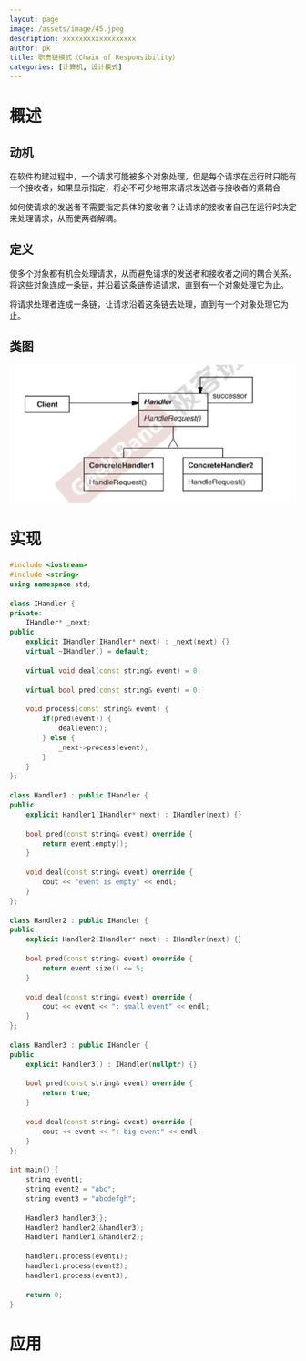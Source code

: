 ```yaml
---
layout: page
image: /assets/image/45.jpeg
description: xxxxxxxxxxxxxxxxxx
author: pk
title: 职责链模式（Chain of Responsibility）
categories: [计算机, 设计模式]
---
```


# 概述

## 动机

在软件构建过程中，一个请求可能被多个对象处理，但是每个请求在运行时只能有一个接收者，如果显示指定，将必不可少地带来请求发送者与接收者的紧耦合



如何使请求的发送者不需要指定具体的接收者？让请求的接收者自己在运行时决定来处理请求，从而使两者解耦。



## 定义

使多个对象都有机会处理请求，从而避免请求的发送者和接收者之间的耦合关系。将这些对象连成一条链，并沿着这条链传递请求，直到有一个对象处理它为止。



将请求处理者连成一条链，让请求沿着这条链去处理，直到有一个对象处理它为止。



## 类图

![/assets/content/12.png](/assets/content/12.png)



# 实现

```cpp
#include <iostream>
#include <string>
using namespace std;

class IHandler {
private:
    IHandler* _next;
public:
    explicit IHandler(IHandler* next) : _next(next) {}
    virtual ~IHandler() = default;

    virtual void deal(const string& event) = 0;
    
    virtual bool pred(const string& event) = 0;

    void process(const string& event) {
        if(pred(event)) {
            deal(event);
        } else {
            _next->process(event);
        }
    }
};

class Handler1 : public IHandler {
public:
    explicit Handler1(IHandler* next) : IHandler(next) {}

    bool pred(const string& event) override {
        return event.empty();
    }

    void deal(const string& event) override {
        cout << "event is empty" << endl;
    }
};

class Handler2 : public IHandler {
public:
    explicit Handler2(IHandler* next) : IHandler(next) {}

    bool pred(const string& event) override {
        return event.size() <= 5;
    }

    void deal(const string& event) override {
        cout << event << ": small event" << endl;
    }
};

class Handler3 : public IHandler {
public:
    explicit Handler3() : IHandler(nullptr) {}

    bool pred(const string& event) override {
        return true;
    }

    void deal(const string& event) override {
        cout << event << ": big event" << endl;
    }
};

int main() {
    string event1;
    string event2 = "abc";
    string event3 = "abcdefgh";

    Handler3 handler3{};
    Handler2 handler2(&handler3);
    Handler1 handler1(&handler2);

    handler1.process(event1);
    handler1.process(event2);
    handler1.process(event3);

    return 0;
}
```





# 应用

